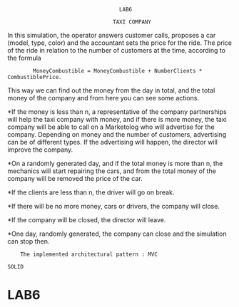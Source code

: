                                        LAB6

                                     TAXI COMPANY
				     
 In this simulation, the operator answers customer calls, proposes a car (model, type, color) and the accountant sets the price for the ride. The price of the ride in relation to the number of customers at the time, according to the formula
 
	 		MoneyCombustible = MoneyCombustible + NumberClients * CombustiblePrice.
This way we can find out the money from the day in total, and the total money of the company and from here you can see some actions. 

*If the money is less than n, a representative of the company partnerships will help the taxi company with money, and if there is more money, the taxi company will be able to call on a Marketolog who will advertise for the company. Depending on money and the number of customers, advertising can be of different types. If the advertising will happen, the director will improve the company.

*On a randomly generated day, and if the total money is more than n, the mechanics will start repairing the cars, and from the total money of the company will be removed the price of the car.

*If the clients are less than n, the driver will go on break.

*If there will be no more money, cars or drivers, the company will close.

*If the company will be closed, the director will leave.

*One day, randomly generated, the company can close and the simulation can stop then.

		The implemented architectural pattern : MVC
		
	SOLID
# LAB6
